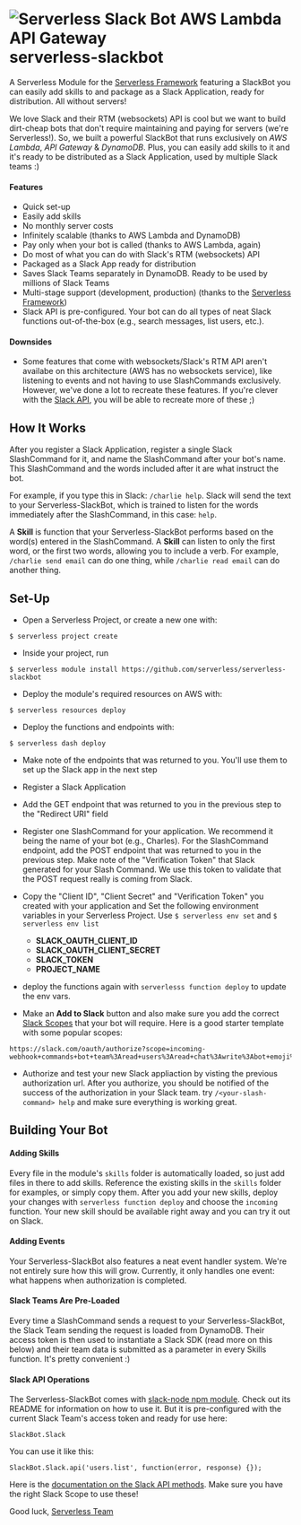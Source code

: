 ![Serverless Slack Bot AWS Lambda API Gateway](https://servant-assets.s3.amazonaws.com/img/serverless_slackbot_readme2.gif)
serverless-slackbot
===================

A Serverless Module for the [Serverless Framework](http://www.serverless.com) featuring a SlackBot you can easily add skills to and package as a Slack Application, ready for distribution.  All without servers!

We love Slack and their RTM (websockets) API is cool but we want to build dirt-cheap bots that don't require maintaining and paying for servers (we're Serverless!).  So, we built a powerful SlackBot that runs exclusively on *AWS Lambda*, *API Gateway* & *DynamoDB*.  Plus, you can easily add skills to it and it's ready to be distributed as a Slack Application, used by multiple Slack teams :)

#### Features
* Quick set-up
* Easily add skills
* No monthly server costs
* Infinitely scalable (thanks to AWS Lambda and DynamoDB)
* Pay only when your bot is called (thanks to AWS Lambda, again)
* Do most of what you can do with Slack's RTM (websockets) API
* Packaged as a Slack App ready for distribution
* Saves Slack Teams separately in DynamoDB.  Ready to be used by millions of Slack Teams
* Multi-stage support (development, production) (thanks to the [Serverless Framework](http://www.serverless.com))
* Slack API is pre-configured.  Your bot can do all types of neat Slack functions out-of-the-box (e.g., search messages, list users, etc.).

#### Downsides
* Some features that come with websockets/Slack's RTM API aren't availabe on this architecture (AWS has no websockets service), like listening to events and not having to use SlashCommands exclusively.  However, we've done a lot to recreate these features.  If you're clever with the [Slack API](https://api.slack.com/methods), you will be able to recreate more of these ;)

## How It Works
After you register a Slack Application, register a single Slack SlashCommand for it, and name the SlashCommand after your bot's name.  This SlashCommand and the words included after it are what instruct the bot.

For example, if you type this in Slack: `/charlie help`.  Slack will send the text to your Serverless-SlackBot, which is trained to listen for the words immediately after the SlashCommand, in this case: `help`.

A **Skill** is function that your Serverless-SlackBot performs based on the word(s) entered in the SlashCommand.  A **Skill** can listen to only the first word, or the first two words, allowing you to include a verb.  For example, `/charlie send email` can do one thing, while `/charlie read email` can do another thing.

## Set-Up
* Open a Serverless Project, or create a new one with:
```
$ serverless project create
```
* Inside your project, run
```
$ serverless module install https://github.com/serverless/serverless-slackbot
```
* Deploy the module's required resources on AWS with:
```
$ serverless resources deploy
```
* Deploy the functions and endpoints with:
```
$ serverless dash deploy
```
* Make note of the endpoints that was returned to you. You'll use them to set up the Slack app in the next step

* Register a Slack Application
* Add the GET endpoint that was returned to you in the previous step to the "Redirect URI" field
* Register one SlashCommand for your application. We recommend it being the name of your bot (e.g., Charles). For the SlashCommand endpoint, add the POST endpoint that was returned to you in the previous step. Make note of the "Verification Token" that Slack generated for your Slash Command. We use this token to validate that the POST request really is coming from Slack.

* Copy the "Client ID", "Client Secret" and "Verification Token" you created with your application and Set the following environment variables in your Serverless Project.  Use `$ serverless env set` and `$ serverless env list`
  * **SLACK_OAUTH_CLIENT_ID**
  * **SLACK_OAUTH_CLIENT_SECRET**
  * **SLACK_TOKEN**
  * **PROJECT_NAME**
  
  
* deploy the functions again with `serverlesss function deploy` to update the env vars.

* Make an **Add to Slack** button and also make sure you add the correct [Slack Scopes](https://api.slack.com/docs/oauth-scopes) that your bot will require.  Here is a good starter template with some popular scopes:
```
https://slack.com/oauth/authorize?scope=incoming-webhook+commands+bot+team%3Aread+users%3Aread+chat%3Awrite%3Abot+emoji%3Aread+reactions%3Awrite&client_id=YOURSLACKCLIENTIDGOESHERE
```
* Authorize and test your new Slack appliaction by visting the previous authorization url. After you authorize, you should be notified of the success of the authorization in your Slack team. try `/<your-slash-command> help`  and make sure everything is working great.

## Building Your Bot

#### Adding Skills
Every file in the module's `skills` folder is automatically loaded, so just add files in there to add skills.  Reference the existing skills in the `skills` folder for examples, or simply copy them. After you add your new skills, deploy your changes with `serverless function deploy` and choose the `incoming` function. Your new skill should be available right away and you can try it out on Slack.

#### Adding Events
Your Serverless-SlackBot also features a neat event handler system.  We're not entirely sure how this will grow.  Currently, it only handles one event: what happens when authorization is completed.

#### Slack Teams Are Pre-Loaded
Every time a SlashCommand sends a request to your Serverless-SlackBot, the Slack Team sending the request is loaded from DynamoDB.  Their access token is then used to instantiate a Slack SDK (read more on this below) and their team data is submitted as a parameter in every Skills function.  It's pretty convenient :)

#### Slack API Operations
The Serverless-SlackBot comes with [slack-node npm module](https://github.com/clonn/slack-node-sdk).  Check out its README for information on how to use it.  But it is pre-configured with the current Slack Team's access token and ready for use here:
```
SlackBot.Slack
```
You can use it like this:
```
SlackBot.Slack.api('users.list', function(error, response) {});
```
Here is the [documentation on the Slack API methods](https://api.slack.com/methods).  Make sure you have the right Slack Scope to use these!

Good luck,
[Serverless Team](http://www.serverless.com)

